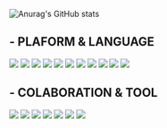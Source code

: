 ![Anurag's GitHub stats](https://github-readme-stats.vercel.app/api?username=DeveloperChoi90&show_icons=true&theme=dracula)

## - PLAFORM & LANGUAGE
<img src = "https://img.shields.io/badge/SPRING BOOT-green?style=flat-square&logo=Spring Boot&logoColor=6DB33F"/> <img src = "https://img.shields.io/badge/SPRING SECURITY-green?style=flat-square&logo=Spring Security&logoColor=6DB33F"/> <img src = "https://img.shields.io/badge/FLASK-inactive?style=flat-square&logo=Flask&logoColor=000000"/> <img src = "https://img.shields.io/badge/PYTHON-blue?style=flat-square&logo=Python&logoColor=3776AB"/> <img src = "https://img.shields.io/badge/MYSQL-9cf?style=flat-square&logo=MySQL&logoColor=4479A1"/> <img src = "https://img.shields.io/badge/MariaDB-informational?style=flat-square&logo=MariaDB&logoColor=003545"/> <img src = "https://img.shields.io/badge/MONGODB-green?style=flat-square&logo=MongoDB&logoColor=47A248"/> <img src = "https://img.shields.io/badge/APATCH TOMCAT-yellow?style=flat-square&logo=Apache Tomcat&logoColor=F8DC75"/> <img src = "https://img.shields.io/badge/AMAZON EC2-critical?style=flat-square&logo=Amazon EC2&logoColor=FF9900"/> <img src = "https://img.shields.io/badge/AMAZON S3-success?style=flat-square&logo=Amazon S3&logoColor=569A31"/> <img src = "https://img.shields.io/badge/AMAZON RDS-informational?style=flat-square&logo=Amazon RDS&logoColor=527FFF"/>

## - COLABORATION & TOOL
<img src = "https://img.shields.io/badge/INTELLIJ IDEA-informational?style=flat-square&logo=IntelliJ IDEA&logoColor=000000"/> <img src = "https://img.shields.io/badge/GIT-red?style=flat-square&logo=Git&logoColor=F05032"/> <img src = "https://img.shields.io/badge/GITHUB-black?style=flat-square&logo=GitHub&logoColor=181717"/> <img src = "https://img.shields.io/badge/GIT BOOK-blue?style=flat-square&logo=GitBook&logoColor=3884FF"/> <img src = "https://img.shields.io/badge/NOTION-yellowgreen?style=flat-square&logo=Notion&logoColor=000000"/> <img src = "https://img.shields.io/badge/SLACK-purple?style=flat-square&logo=Slack&logoColor=4A154B"/> <img src = "https://img.shields.io/badge/FIGMA-red?style=flat-square&logo=Figma&logoColor=F24E1E"/>

<!--
**DeveloperChoi90/DeveloperChoi90** is a ✨ _special_ ✨ repository because its `README.md` (this file) appears on your GitHub profile.

Here are some ideas to get you started:

- 🔭 I’m currently working on ...
- 🌱 I’m currently learning ...
- 👯 I’m looking to collaborate on ...
- 🤔 I’m looking for help with ...
- 💬 Ask me about ...
- 📫 How to reach me: ...
- 😄 Pronouns: ...
- ⚡ Fun fact: ...
-->
